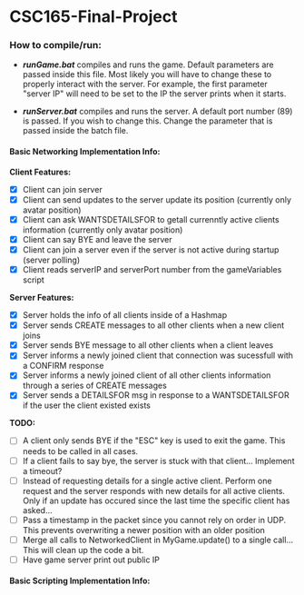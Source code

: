 # CSC165-Final-Project

### How to compile/run:

* ***runGame.bat*** compiles and runs the game. Default parameters are passed inside this file. Most likely you will have to change these to properly interact with the server. For example, the first parameter "server IP" will need to be set to the IP the server prints when it starts.

* ***runServer.bat*** compiles and runs the server. A default port number (89) is passed. If you wish to change this. Change the parameter that is passed inside the batch file.


#### **Basic Networking Implementation Info:**
**Client Features:**
- [x] Client can join server
- [x] Client can send updates to the server update its position (currently only avatar position)
- [x] Client can ask WANTSDETAILSFOR to getall currenntly active clients information (currently only avatar position)
- [x] Client can say BYE and leave the server
- [x] Client can join a server even if the server is not active during startup (server polling)
- [x] Client reads serverIP and serverPort number from the gameVariables script

**Server Features:**
- [x] Server holds the info of all clients inside of a Hashmap
- [x] Server sends CREATE messages to all other clients when a new client joins
- [x] Server sends BYE message to all other clients when a client leaves
- [x] Server informs a newly joined client that connection was sucessfull with a CONFIRM response
- [x] Server informs a newly joined client of all other clients information through a series of CREATE messages
- [x] Server sends a DETAILSFOR msg in response to a WANTSDETAILSFOR if the user the client existed exists

**TODO:**
- [ ] A client only sends BYE if the "ESC" key is used to exit the game. This needs to be called in all cases.
- [ ] If a client fails to say bye, the server is stuck with that client... Implement a timeout?
- [ ] Instead of requesting details for a single active client. Perform one request and the server responds with new details for all active clients. Only if an update has occured since the last time the specific client has asked...
- [ ] Pass a timestamp in the packet since you cannot rely on order in UDP. This prevents overwriting a newer position with an older position
- [ ] Merge all calls to NetworkedClient in MyGame.update() to a single call... This will clean up the code a bit.
- [ ] Have game server print out public IP

#### **Basic Scripting Implementation Info:**